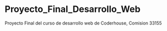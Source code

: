 # Proyecto_Final_Desarrollo_Web
Proyecto Final del curso de desarrollo web de Coderhouse, Comision 33155
